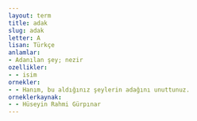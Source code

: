 ```yaml
---
layout: term
title: adak
slug: adak
letter: A
lisan: Türkçe
anlamlar:
- Adanılan şey; nezir
ozellikler:
- - isim
ornekler:
- - Hanım, bu aldığınız şeylerin adağını unuttunuz.
orneklerkaynak:
- - Hüseyin Rahmi Gürpınar
---
```

